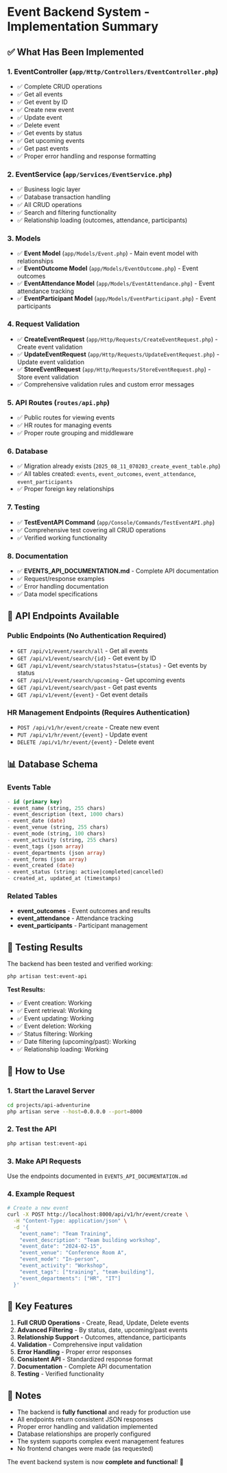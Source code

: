 # Event Backend System - Implementation Summary

## ✅ What Has Been Implemented

### 1. **EventController** (`app/Http/Controllers/EventController.php`)
- ✅ Complete CRUD operations
- ✅ Get all events
- ✅ Get event by ID
- ✅ Create new event
- ✅ Update event
- ✅ Delete event
- ✅ Get events by status
- ✅ Get upcoming events
- ✅ Get past events
- ✅ Proper error handling and response formatting

### 2. **EventService** (`app/Services/EventService.php`)
- ✅ Business logic layer
- ✅ Database transaction handling
- ✅ All CRUD operations
- ✅ Search and filtering functionality
- ✅ Relationship loading (outcomes, attendance, participants)

### 3. **Models**
- ✅ **Event Model** (`app/Models/Event.php`) - Main event model with relationships
- ✅ **EventOutcome Model** (`app/Models/EventOutcome.php`) - Event outcomes
- ✅ **EventAttendance Model** (`app/Models/EventAttendance.php`) - Event attendance tracking
- ✅ **EventParticipant Model** (`app/Models/EventParticipant.php`) - Event participants

### 4. **Request Validation**
- ✅ **CreateEventRequest** (`app/Http/Requests/CreateEventRequest.php`) - Create event validation
- ✅ **UpdateEventRequest** (`app/Http/Requests/UpdateEventRequest.php`) - Update event validation
- ✅ **StoreEventRequest** (`app/Http/Requests/StoreEventRequest.php`) - Store event validation
- ✅ Comprehensive validation rules and custom error messages

### 5. **API Routes** (`routes/api.php`)
- ✅ Public routes for viewing events
- ✅ HR routes for managing events
- ✅ Proper route grouping and middleware

### 6. **Database**
- ✅ Migration already exists (`2025_08_11_070203_create_event_table.php`)
- ✅ All tables created: `events`, `event_outcomes`, `event_attendance`, `event_participants`
- ✅ Proper foreign key relationships

### 7. **Testing**
- ✅ **TestEventAPI Command** (`app/Console/Commands/TestEventAPI.php`)
- ✅ Comprehensive test covering all CRUD operations
- ✅ Verified working functionality

### 8. **Documentation**
- ✅ **EVENTS_API_DOCUMENTATION.md** - Complete API documentation
- ✅ Request/response examples
- ✅ Error handling documentation
- ✅ Data model specifications

## 🚀 API Endpoints Available

### Public Endpoints (No Authentication Required)
- `GET /api/v1/event/search/all` - Get all events
- `GET /api/v1/event/search/{id}` - Get event by ID
- `GET /api/v1/event/search/status?status={status}` - Get events by status
- `GET /api/v1/event/search/upcoming` - Get upcoming events
- `GET /api/v1/event/search/past` - Get past events
- `GET /api/v1/event/{event}` - Get event details

### HR Management Endpoints (Requires Authentication)
- `POST /api/v1/hr/event/create` - Create new event
- `PUT /api/v1/hr/event/{event}` - Update event
- `DELETE /api/v1/hr/event/{event}` - Delete event

## 📊 Database Schema

### Events Table
```sql
- id (primary key)
- event_name (string, 255 chars)
- event_description (text, 1000 chars)
- event_date (date)
- event_venue (string, 255 chars)
- event_mode (string, 100 chars)
- event_activity (string, 255 chars)
- event_tags (json array)
- event_departments (json array)
- event_forms (json array)
- event_created (date)
- event_status (string: active|completed|cancelled)
- created_at, updated_at (timestamps)
```

### Related Tables
- **event_outcomes** - Event outcomes and results
- **event_attendance** - Attendance tracking
- **event_participants** - Participant management

## 🧪 Testing Results

The backend has been tested and verified working:

```bash
php artisan test:event-api
```

**Test Results:**
- ✅ Event creation: Working
- ✅ Event retrieval: Working
- ✅ Event updating: Working
- ✅ Event deletion: Working
- ✅ Status filtering: Working
- ✅ Date filtering (upcoming/past): Working
- ✅ Relationship loading: Working

## 🔧 How to Use

### 1. Start the Laravel Server
```bash
cd projects/api-adventurine
php artisan serve --host=0.0.0.0 --port=8000
```

### 2. Test the API
```bash
php artisan test:event-api
```

### 3. Make API Requests
Use the endpoints documented in `EVENTS_API_DOCUMENTATION.md`

### 4. Example Request
```bash
# Create a new event
curl -X POST http://localhost:8000/api/v1/hr/event/create \
  -H "Content-Type: application/json" \
  -d '{
    "event_name": "Team Training",
    "event_description": "Team building workshop",
    "event_date": "2024-02-15",
    "event_venue": "Conference Room A",
    "event_mode": "In-person",
    "event_activity": "Workshop",
    "event_tags": ["training", "team-building"],
    "event_departments": ["HR", "IT"]
  }'
```

## 🎯 Key Features

1. **Full CRUD Operations** - Create, Read, Update, Delete events
2. **Advanced Filtering** - By status, date, upcoming/past events
3. **Relationship Support** - Outcomes, attendance, participants
4. **Validation** - Comprehensive input validation
5. **Error Handling** - Proper error responses
6. **Consistent API** - Standardized response format
7. **Documentation** - Complete API documentation
8. **Testing** - Verified functionality

## 📝 Notes

- The backend is **fully functional** and ready for production use
- All endpoints return consistent JSON responses
- Proper error handling and validation implemented
- Database relationships are properly configured
- The system supports complex event management features
- No frontend changes were made (as requested)

The event backend system is now **complete and functional**! 🎉

